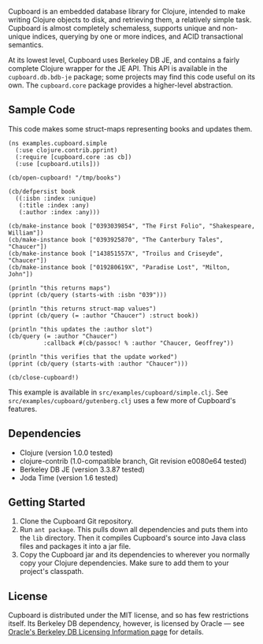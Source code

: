 Cupboard is an embedded database library for Clojure, intended to make writing
Clojure objects to disk, and retrieving them, a relatively simple task. Cupboard
is almost completely schemaless, supports unique and non-unique indices,
querying by one or more indices, and ACID transactional semantics.

At its lowest level, Cupboard uses Berkeley DB JE, and contains a fairly
complete Clojure wrapper for the JE API. This API is available in the
`cupboard.db.bdb-je` package; some projects may find this code useful on its
own. The `cupboard.core` package provides a higher-level abstraction.



## Sample Code

This code makes some struct-maps representing books and updates them.

    (ns examples.cupboard.simple
      (:use clojure.contrib.pprint)
      (:require [cupboard.core :as cb])
      (:use [cupboard.utils]))
    
    (cb/open-cupboard! "/tmp/books")
    
    (cb/defpersist book
      ((:isbn :index :unique)
       (:title :index :any)
       (:author :index :any)))
    
    (cb/make-instance book ["0393039854", "The First Folio", "Shakespeare, William"])
    (cb/make-instance book ["0393925870", "The Canterbury Tales", "Chaucer"])
    (cb/make-instance book ["143851557X", "Troilus and Criseyde", "Chaucer"])
    (cb/make-instance book ["019280619X", "Paradise Lost", "Milton, John"])
    
    (println "this returns maps")
    (pprint (cb/query (starts-with :isbn "039")))
    
    (println "this returns struct-map values")
    (pprint (cb/query (= :author "Chaucer") :struct book))
    
    (println "this updates the :author slot")
    (cb/query (= :author "Chaucer")
              :callback #(cb/passoc! % :author "Chaucer, Geoffrey"))
    
    (println "this verifies that the update worked")
    (pprint (cb/query (starts-with :author "Chaucer")))
    
    (cb/close-cupboard!)

This example is available in `src/examples/cupboard/simple.clj`. See
`src/examples/cupboard/gutenberg.clj` uses a few more of Cupboard's features.



## Dependencies

* Clojure (version 1.0.0 tested)
* clojure-contrib (1.0-compatible branch, Git revision e0080e64 tested)
* Berkeley DB JE (version 3.3.87 tested)
* Joda Time (version 1.6 tested)



## Getting Started

1. Clone the Cupboard Git repository.
2. Run `ant package`. This pulls down all dependencies and puts them into the
   `lib` directory. Then it compiles Cupboard's source into Java class files and
   packages it into a jar file.
3. Copy the Cupboard jar and its dependencies to wherever you normally copy your
   Clojure dependencies. Make sure to add them to your project's classpath.



## License

Cupboard is distributed under the MIT license, and so has few restrictions
itself. Its Berkeley DB dependency, however, is licensed by Oracle &mdash; see
[Oracle's Berkeley DB Licensing Information
page](http://www.oracle.com/technology/software/products/berkeley-db/htdocs/licensing.html)
for details.
